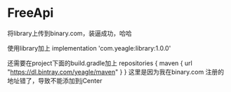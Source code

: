 # FreeApi
将library上传到binary.com，装逼成功，哈哈

使用library加上
implementation 'com.yeagle:library:1.0.0'

还需要在project下面的build.gradle加上
repositories {
        maven { url "https://dl.bintray.com/yeagle/maven" }
    }
这里是因为我在binary.com 注册的地址错了，导致不能添加到jCenter
